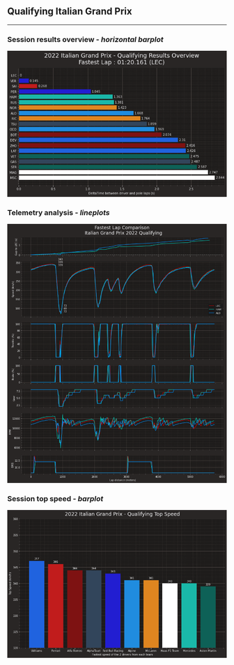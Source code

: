 ## Qualifying Italian Grand Prix

---

### Session results overview - *horizontal barplot*

<img src="/output/2022-09-11_Italian_Grand_Prix/qualifying_results_overview.png?raw=true"/>

### Telemetry analysis - *lineplots*

<img src="/output/2022-09-11_Italian_Grand_Prix/fastest_laps_telemetry_analysis.png?raw=true"/>

### Session top speed - *barplot*

<img src="/output/2022-09-11_Italian_Grand_Prix/topspeed_qualifying.png?raw=true"/>